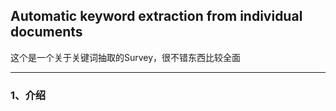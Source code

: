 ## Automatic keyword extraction from individual documents  
这个是一个关于关键词抽取的Survey，很不错东西比较全面  

----

### 1、介绍  
